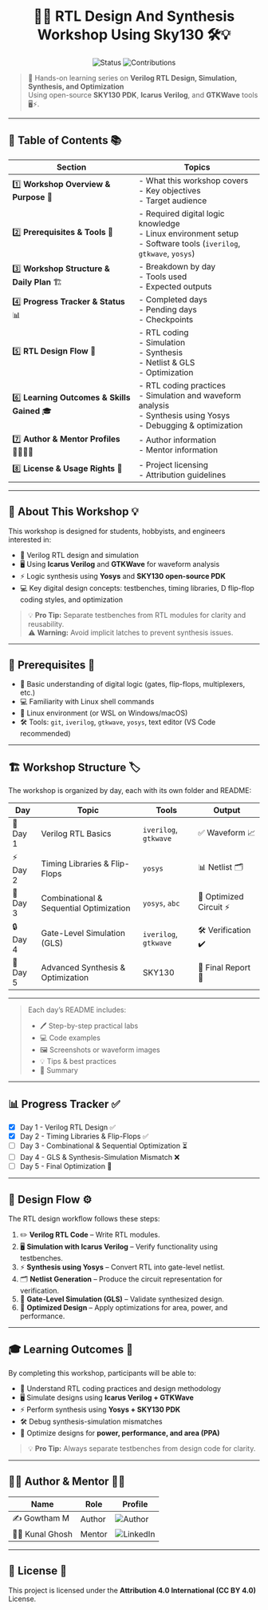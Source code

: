 <div align = center>
  
# 🚀✨ RTL Design And Synthesis Workshop Using Sky130 🛠️💡

![Status](https://img.shields.io/badge/Status-Active-brightgreen)
![Contributions](https://img.shields.io/badge/Contributions-Welcome-blue)

</div>

> 🎯 Hands-on learning series on **Verilog RTL Design, Simulation, Synthesis, and Optimization**  
> Using open-source **SKY130 PDK**, **Icarus Verilog**, and **GTKWave** tools 🖥️⚡.

---

## 📌 Table of Contents 📚

| Section | Topics |
|---------|--------|
| 1️⃣ **Workshop Overview & Purpose** 🌟 | - What this workshop covers <br> - Key objectives <br> - Target audience |
| 2️⃣ **Prerequisites & Tools** 🧰 | - Required digital logic knowledge <br> - Linux environment setup <br> - Software tools (`iverilog`, `gtkwave`, `yosys`) |
| 3️⃣ **Workshop Structure & Daily Plan** 🏗️ | - Breakdown by day <br> - Tools used <br> - Expected outputs |
| 4️⃣ **Progress Tracker & Status** 📊 | - Completed days <br> - Pending days <br> - Checkpoints |
| 5️⃣ **RTL Design Flow** 🔄 | - RTL coding <br> - Simulation <br> - Synthesis <br> - Netlist & GLS <br> - Optimization |
| 6️⃣ **Learning Outcomes & Skills Gained** 🎓 | - RTL coding practices <br> - Simulation and waveform analysis <br> - Synthesis using Yosys <br> - Debugging & optimization |
| 7️⃣ **Author & Mentor Profiles** 👨‍💻🧑‍🏫 | - Author information <br> - Mentor information |
| 8️⃣ **License & Usage Rights** 📝 | - Project licensing <br> - Attribution guidelines |


---


## 🌟 About This Workshop 💡

This workshop is designed for students, hobbyists, and engineers interested in:

- 🔹 Verilog RTL design and simulation  
- 🖥️ Using **Icarus Verilog** and **GTKWave** for waveform analysis  
- ⚡ Logic synthesis using **Yosys** and **SKY130 open-source PDK**  
- 💻 Key digital design concepts: testbenches, timing libraries, D flip-flop coding styles, and optimization  

> 💡 **Pro Tip:** Separate testbenches from RTL modules for clarity and reusability.  
> ⚠️ **Warning:** Avoid implicit latches to prevent synthesis issues.

---


## 🧰 Prerequisites 📖

- 🧩 Basic understanding of digital logic (gates, flip-flops, multiplexers, etc.)  
- 💻 Familiarity with Linux shell commands  
- 🐧 Linux environment (or WSL on Windows/macOS)  
- 🛠️ Tools: `git`, `iverilog`, `gtkwave`, `yosys`, text editor (VS Code recommended)

---


## 🏗️ Workshop Structure 🏷️

The workshop is organized by day, each with its own folder and README:

| Day | Topic | Tools | Output |
|-----|-------|-------|--------|
| 📘 Day 1 | Verilog RTL Basics | `iverilog`, `gtkwave` | ✅ Waveform 📈 |
| ⚡ Day 2 | Timing Libraries & Flip-Flops | `yosys` | 📊 Netlist 🗂️ |
| 🧩 Day 3 | Combinational & Sequential Optimization | `yosys`, `abc` | 🔧 Optimized Circuit ⚡ |
| 🔒 Day 4 | Gate-Level Simulation (GLS) | `iverilog`, `gtkwave` | 🛠 Verification ✔️ |
| 🏁 Day 5 | Advanced Synthesis & Optimization | SKY130 | 🚀 Final Report 📜 |

---

> Each day’s README includes:  
> - 🖊 Step-by-step practical labs  
> - 💻 Code examples  
> - 🖼 Screenshots or waveform images  
> - 💡 Tips & best practices
> - 🧩 Summary

---

## 📊 Progress Tracker ✅

- [x] Day 1 - Verilog RTL Design ✅  
- [x] Day 2 - Timing Libraries & Flip-Flops ✅  
- [ ] Day 3 - Combinational & Sequential Optimization ⏳  
- [ ] Day 4 - GLS & Synthesis-Simulation Mismatch ❌  
- [ ] Day 5 - Final Optimization 🏁

---

## 🔄 Design Flow ⚙️

The RTL design workflow follows these steps:

1. ✏️ **Verilog RTL Code** – Write RTL modules.  
2. 🖥️ **Simulation with Icarus Verilog** – Verify functionality using testbenches.  
3. ⚡ **Synthesis using Yosys** – Convert RTL into gate-level netlist.  
4. 🗂 **Netlist Generation** – Produce the circuit representation for verification.  
5. 🔬 **Gate-Level Simulation (GLS)** – Validate synthesized design.  
6. 🎯 **Optimized Design** – Apply optimizations for area, power, and performance.

---

## 🎓 Learning Outcomes 🌟

By completing this workshop, participants will be able to:

- 🔹 Understand RTL coding practices and design methodology  
- 🖥️ Simulate designs using **Icarus Verilog + GTKWave**  
- ⚡ Perform synthesis using **Yosys + SKY130 PDK**  
- 🛠 Debug synthesis-simulation mismatches  
- 🎯 Optimize designs for **power, performance, and area (PPA)**  

> 💡 **Pro Tip:** Always separate testbenches from design code for clarity.  

---

## 👨‍💻 Author & Mentor 🧑‍🏫

| Name | Role | Profile |
|------|------|---------|
| ✍️ Gowtham M | Author | ![Author](https://img.shields.io/badge/Author-Gowtham-blue?style=for-the-badge&logo=github&logoColor=white) |
| 🧑‍🏫 Kunal Ghosh | Mentor | ![LinkedIn](https://img.shields.io/badge/Mentor-Kunal%20Ghosh-blue?style=for-the-badge&logo=linkedin&logoColor=white) |



---

## 📝 License 📜

This project is licensed under the **Attribution 4.0 International (CC BY 4.0)** License.  
